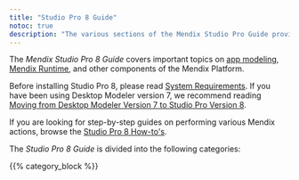 ```yaml
---
title: "Studio Pro 8 Guide"
notoc: true
description: "The various sections of the Mendix Studio Pro Guide provide details on the features and functionality of the Mendix Platform."
---
```


The *Mendix Studio Pro 8 Guide* covers important topics on [app modeling](modeling), [Mendix Runtime](runtime), and other components of the Mendix Platform.

Before installing Studio Pro 8, please read [System Requirements](system-requirements). If you have been using Desktop Modeler version 7, we recommend reading [Moving from Desktop Modeler Version 7 to Studio Pro Version 8](moving-from-7-to-8).

If you are looking for step-by-step guides on performing various Mendix actions, browse the [Studio Pro 8 How-to's](/howto).

The *Studio Pro 8 Guide* is divided into the following categories:

{{% category_block %}}
